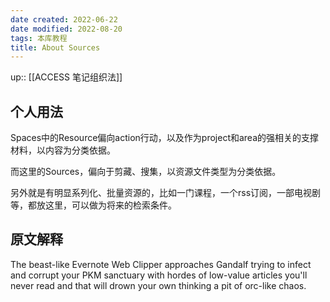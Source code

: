 ```yaml
---
date created: 2022-06-22
date modified: 2022-08-20
tags: 本库教程
title: About Sources
---
```


up:: [[ACCESS 笔记组织法]]

## 个人用法

Spaces中的Resource偏向action行动，以及作为project和area的强相关的支撑材料，以内容为分类依据。

而这里的Sources，偏向于剪藏、搜集，以资源文件类型为分类依据。

另外就是有明显系列化、批量资源的，比如一门课程，一个rss订阅，一部电视剧等，都放这里，可以做为将来的检索条件。


## 原文解释
The beast-like Evernote Web Clipper approaches Gandalf trying to infect and corrupt your PKM sanctuary with hordes of low-value articles you'll never read and that will drown your own thinking a pit of orc-like chaos.